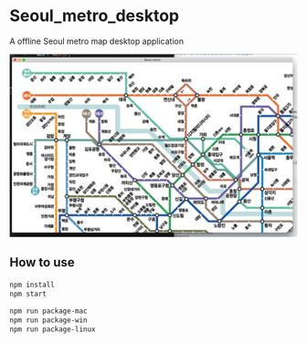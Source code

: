 # Seoul_metro_desktop
A offline Seoul metro map desktop application

![decktop application screenshot](/pics/screenshot.jpg)


## How to use

```
npm install
npm start
```

```
npm run package-mac
npm run package-win
npm run package-linux
```